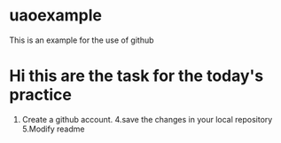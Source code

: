 # uaoexample
This is an example for the use of github

# Hi this are the task for the today's practice

1. Create a github account.
4.save the changes in your local repository
5.Modify readme
